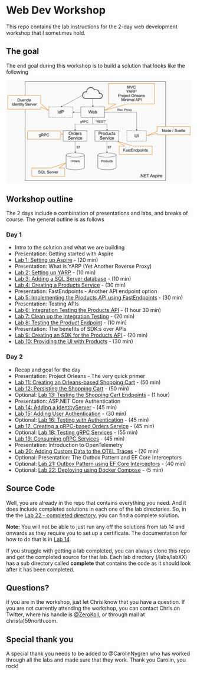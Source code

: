 # Web Dev Workshop

This repo contains the lab instructions for the 2-day web development workshop that I sometimes hold.

## The goal

The end goal during this workshop is to build a solution that looks like the following

![Architecture Overview](resources/architecture-overview.png)

## Workshop outline

The 2 days include a combination of presentations and labs, and breaks of course. The general outline is as follows

### Day 1

- Intro to the solution and what we are building
- Presentation: Getting started with Aspire
- [Lab 1: Setting up Aspire](./labs/lab1/lab1.md) - (20 min)
- Presentation: What is YARP (Yet Another Reverse Proxy)
- [Lab 2: Setting up YARP](./labs/lab2/lab2.md) - (10 min)
- [Lab 3: Adding a SQL Server database](./labs/lab3/lab3.md) - (10 min)
- [Lab 4: Creating a Products Service](./labs/lab4/lab4.md) - (30 min)
- Presentation: FastEndpoints - Another API endpoint option
- [Lab 5: Implementing the Products API using FastEndpoints](./labs/lab5/lab5.md) - (30 min)
- Presentation: Testing APIs
- [Lab 6: Integration Testing the Products API](./labs/lab6/lab6.md) - (1 hour 30 min)
- [Lab 7: Clean up the Integration Testing](./labs/lab7/lab7.md) - (20 min)
- [Lab 8: Testing the Product Endpoint](./labs/lab8/lab8.md) - (10 min)
- Presentation: The benefits of SDK:s over APIs
- [Lab 9: Creating an SDK for the Products API](./labs/lab9/lab9.md) - (20 min)
- [Lab 10: Providing the UI with Products](./labs/lab10/lab10.md) - (30 min)

### Day 2
- Recap and goal for the day
- Presentation: Project Orleans - The very quick primer
- [Lab 11: Creating an Orleans-based Shopping Cart](./labs/lab11/lab11.md) - (50 min)
- [Lab 12: Persisting the Shopping Cart](./labs/lab12/lab12.md) - (50 min)
- Optional: [Lab 13: Testing the Shopping Cart Endpoints](./labs/lab13/lab13.md) - (1 hour)
- Presentation: ASP.NET Core Authentication
- [Lab 14: Adding a IdentityServer](./labs/lab14/lab14.md) - (45 min)
- [Lab 15: Adding User Authentication](./labs/lab15/lab15.md) - (30 min)
- Optional: [Lab 16: Testing with Authentication](./labs/lab16/lab16.md) - (45 min)
- [Lab 17: Creating a gRPC-based Orders Service](./labs/lab17/lab17.md) - (45 min)
- Optional: [Lab 18: Testing gRPC Services](./labs/lab18/lab18.md) - (55 min)
- [Lab 19: Consuming gRPC Services](./labs/lab19/lab19.md) - (45 min)
- Presentation: Introduction to OpenTelemetry
- [Lab 20: Adding Custom Data to the OTEL Traces](./labs/lab20/lab20.md) - (20 min)
- Optional: Presentation: The Outbox Pattern and EF Core Interceptors
- Optional: [Lab 21: Outbox Pattern using EF Core Interceptors](./labs/lab21/lab21.md) - (40 min)
- Optional: [Lab 22: Deploying using Docker Compose](./labs/lab21/lab22.md) - (5 min)

## Source Code

Well, you are already in the repo that contains everything you need. And it does include completed solutions in each one of the lab directories. So, in the the [Lab 22 - completed directory](./labs/lab22/completed), you can find a complete solution.

__Note:__ You will not be able to just run any off the solutions from lab 14 and onwards as they require you to set up a certificate. The documentation for how to do that is in [Lab 14](./labs/lab14/lab14.md).

If you struggle with getting a lab completed, you can always clone this repo and get the completed source for that lab. Each lab directory (/labs/labXX) has a sub directory called __complete__ that contains the code as it should look after it has been completed.

## Questions?

If you are in the workshop, just let Chris know that you have a question. If you are not currently attending the workshop, you can contact Chris on Twitter, where his handle is [@ZeroKoll](https://twitter.com/ZeroKoll), or through mail at chris(a)59north.com.

## Special thank you

A special thank you needs to be added to @CarolinNygren who has worked through all the labs and made sure that they work. Thank you Carolin, you rock! 
